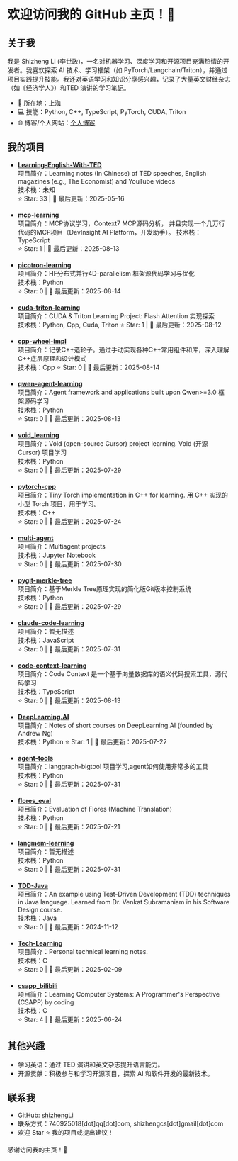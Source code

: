 # 欢迎访问我的 GitHub 主页！👋

## 关于我
我是 Shizheng Li (李世政)，一名对机器学习、深度学习和开源项目充满热情的开发者。我喜欢探索 AI 技术、学习框架（如 PyTorch/Langchain/Triton），并通过项目实践提升技能。我还对英语学习和知识分享感兴趣，记录了大量英文财经杂志（如《经济学人》）和TED 演讲的学习笔记。

- 📍 所在地：上海
- 💻 技能：Python, C++, TypeScript, PyTorch, CUDA, Triton
- 🌐 博客/个人网站：[个人博客](https://lishizheng.blog.csdn.net)

## 我的项目

- **[Learning-English-With-TED](https://github.com/shizhengLi/Learning-English-With-TED)**  
  项目简介：Learning notes (In Chinese) of TED speeches, English magazines (e.g., The Economist) and YouTube videos  
  技术栈：未知  
  ⭐ Star: 33 | 📅 最后更新：2025-05-16  

- **[mcp-learning](https://github.com/shizhengLi/mcp-learning)**  
  项目简介：MCP协议学习，Context7 MCP源码分析， 并且实现一个几万行代码的MCP项目（DevInsight AI Platform，开发助手）。 
  技术栈：TypeScript  
  ⭐ Star: 1 | 📅 最后更新：2025-08-13

- **[picotron-learning](https://github.com/shizhengLi/picotron-learning)**  
  项目简介：HF分布式并行4D-parallelism 框架源代码学习与优化  
  技术栈：Python  
  ⭐ Star: 0 | 📅 最后更新：2025-08-14

- **[cuda-triton-learning](https://github.com/shizhengLi/cuda-triton-learning)**  
  项目简介：CUDA & Triton Learning Project: Flash Attention 实现探索  
  技术栈：Python, Cpp, Cuda, Triton
  ⭐ Star: 1 | 📅 最后更新：2025-08-12

- **[cpp-wheel-impl](https://github.com/shizhengLi/cpp-wheel-impl)**  
  项目简介：记录C++造轮子。通过手动实现各种C++常用组件和库，深入理解C++底层原理和设计模式  
  技术栈：Cpp 
  ⭐ Star: 0 | 📅 最后更新：2025-08-14


- **[qwen-agent-learning](https://github.com/shizhengLi/qwen-agent-learning)**  
  项目简介：Agent framework and applications built upon Qwen>=3.0 框架源码学习  
  技术栈：Python  
  ⭐ Star: 0 | 📅 最后更新：2025-08-13

- **[void_learning](https://github.com/shizhengLi/void_learning)**  
  项目简介：Void (open-source Cursor) project learning. Void (开源 Cursor) 项目学习     
  技术栈：Python  
  ⭐ Star: 0 | 📅 最后更新：2025-07-29




- **[pytorch-cpp](https://github.com/shizhengLi/pytorch-cpp)**  
  项目简介：Tiny Torch implementation in C++ for learning.  用 C++ 实现的小型 Torch 项目，用于学习。  
  技术栈：C++  
  ⭐ Star: 0 | 📅 最后更新：2025-07-24
  
- **[multi-agent](https://github.com/shizhengLi/multi-agent)**  
  项目简介：Multiagent projects  
  技术栈：Jupyter Notebook  
  ⭐ Star: 0 | 📅 最后更新：2025-07-30  

- **[pygit-merkle-tree](https://github.com/shizhengLi/pygit-merkle-tree)**  
  项目简介：基于Merkle Tree原理实现的简化版Git版本控制系统  
  技术栈：Python  
  ⭐ Star: 0 | 📅 最后更新：2025-07-29  


- **[claude-code-learning](https://github.com/shizhengLi/claude-code-learning)**  
  项目简介：暂无描述  
  技术栈：JavaScript  
  ⭐ Star: 0 | 📅 最后更新：2025-07-31  

- **[code-context-learning](https://github.com/shizhengLi/code-context-learning)**  
  项目简介：Code Context 是一个基于向量数据库的语义代码搜索工具，源代码学习  
  技术栈：TypeScript  
  ⭐ Star: 0 | 📅 最后更新：2025-08-13  

- **[DeepLearning.AI](https://github.com/shizhengLi/DeepLearning.AI)**  
  项目简介：Notes of short courses on DeepLearning.AI (founded by Andrew Ng)  
  技术栈：Python
  ⭐ Star: 1 | 📅 最后更新：2025-07-22  

- **[agent-tools](https://github.com/shizhengLi/agent-tools)**  
  项目简介：langgraph-bigtool 项目学习,agent如何使用非常多的工具  
  技术栈：Python  
  ⭐ Star: 0 | 📅 最后更新：2025-07-31
  

- **[flores_eval](https://github.com/shizhengLi/flores_eval)**  
  项目简介：Evaluation of Flores (Machine Translation)  
  技术栈：Python  
  ⭐ Star: 0 | 📅 最后更新：2025-07-21  

- **[langmem-learning](https://github.com/shizhengLi/langmem-learning)**  
  项目简介：暂无描述  
  技术栈：Python  
  ⭐ Star: 0 | 📅 最后更新：2025-07-31  

  
- **[TDD-Java](https://github.com/shizhengLi/TDD-Java)**  
  项目简介：An example using Test-Driven Development (TDD) techniques in Java language. Learned from Dr. Venkat Subramaniam in his Software Design course.  
  技术栈：Java  
  ⭐ Star: 0 | 📅 最后更新：2024-11-12  

- **[Tech-Learning](https://github.com/shizhengLi/Tech-Learning)**  
  项目简介：Personal technical learning notes.  
  技术栈：C  
  ⭐ Star: 0 | 📅 最后更新：2025-02-09  

- **[csapp_bilibili](https://github.com/shizhengLi/csapp_bilibili)**  
  项目简介：Learning Computer Systems: A Programmer's Perspective (CSAPP) by coding  
  技术栈：C  
  ⭐ Star: 4 | 📅 最后更新：2025-06-24  



## 其他兴趣
- 学习英语：通过 TED 演讲和英文杂志提升语言能力。
- 开源贡献：积极参与和学习开源项目，探索 AI 和软件开发的最新技术。

## 联系我
- GitHub: [shizhengLi](https://github.com/shizhengLi)
- 联系方式：740925018[dot]qq[dot]com, shizhengcs[dot]gmail[dot]com
- 欢迎 Star ⭐ 我的项目或提出建议！

感谢访问我的主页！🚀
